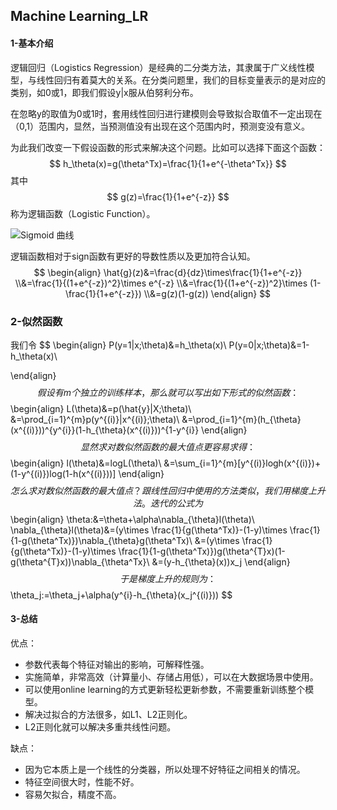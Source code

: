 ## Machine Learning_LR

#### 1-基本介绍

逻辑回归（Logistics Regression）是经典的二分类方法，其隶属于广义线性模型，与线性回归有着莫大的关系。在分类问题里，我们的目标变量表示的是对应的类别，如0或1，即我们假设y|x服从伯努利分布。

在忽略y的取值为0或1时，套用线性回归进行建模则会导致拟合取值不一定出现在（0,1）范围内，显然，当预测值没有出现在这个范围内时，预测变没有意义。

为此我们改变一下假设函数的形式来解决这个问题。比如可以选择下面这个函数：
$$
h_\theta(x)=g(\theta^Tx)=\frac{1}{1+e^{-\theta^Tx}}
$$
其中
$$
g(z)=\frac{1}{1+e^{-z}}
$$
称为逻辑函数（Logistic Function）。

![Sigmoid 曲线](https://bkimg.cdn.bcebos.com/pic/c9fcc3cec3fdfc03f23fbf16d73f8794a5c226dc?x-bce-process=image/resize,m_lfit,w_220,h_220,limit_1)

逻辑函数相对于sign函数有更好的导数性质以及更加符合认知。
$$
\begin{align}
\hat{g}(z)&=\frac{d}{dz}\times\frac{1}{1+e^{-z}}
\\&=\frac{1}{(1+e^{-z})^2}\times e^{-z}
\\&=\frac{1}{(1+e^{-z})^2}\times (1-\frac{1}{1+e^{-z}})
\\&=g(z)(1-g(z))
\end{align}
$$

### 2-似然函数

我们令
$$
\begin{align}
P(y=1|x;\theta)&=h_\theta(x)\\
P(y=0|x;\theta)&=1-h_\theta(x)\\

\end{align}
$$
假设有m个独立的训练样本，那么就可以写出如下形式的似然函数：
$$
\begin{align}
L(\theta)&=p(\hat{y}|X;\theta)\\
&=\prod_{i=1}^{m}p(y^{(i)}|x^{(i)};\theta)\\
&=\prod_{i=1}^{m}(h_{\theta}(x^{(i)}))^{y^{i}}(1-h_{\theta}(x^{(i)}))^{1-y^{i}}
\end{align}
$$
显然求对数似然函数的最大值点更容易求得：
$$
\begin{align}
l(\theta)&=logL(\theta)\\
&=\sum_{i=1}^{m}[y^{(i)}logh(x^{(i)})+(1-y^{(i)})log(1-h(x^{(i)}))]
\end{align}
$$
怎么求对数似然函数的最大值点？跟线性回归中使用的方法类似，我们用梯度上升法。迭代的公式为
$$
\begin{align}
\theta:&=\theta+\alpha\nabla_{\theta}l(\theta)\\
\nabla_{\theta}l(\theta)&=(y\times \frac{1}{g(\theta^Tx)}-(1-y)\times \frac{1}{1-g(\theta^Tx)})\nabla_{\theta}g(\theta^Tx)\\
&=(y\times \frac{1}{g(\theta^Tx)}-(1-y)\times \frac{1}{1-g(\theta^Tx)})g(\theta^{T}x)(1-g(\theta^{T}x))\nabla_{\theta^Tx}\\
&=(y-h_{\theta}(x))x_j
\end{align}
$$
于是梯度上升的规则为：
$$
\theta_j:=\theta_j+\alpha(y^{i}-h_{\theta}(x_j^{(i)}))
$$

#### 3-总结

优点：

- 参数代表每个特征对输出的影响，可解释性强。
- 实施简单，非常高效（计算量小、存储占用低），可以在大数据场景中使用。
- 可以使用online learning的方式更新轻松更新参数，不需要重新训练整个模型。
- 解决过拟合的方法很多，如L1、L2正则化。
- L2正则化就可以解决多重共线性问题。

缺点：

- 因为它本质上是一个线性的分类器，所以处理不好特征之间相关的情况。
- 特征空间很大时，性能不好。
- 容易欠拟合，精度不高。